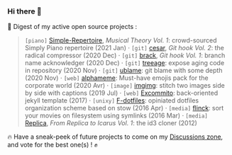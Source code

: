 ### Hi there 👋

<!--
**Kraymer/kraymer** is a ✨ _special_ ✨ repository because its `README.md` (this file) appears on your GitHub profile.

Here are some ideas to get you started:

- 🔭 I’m currently working on ...
- 🌱 I’m currently learning ...
- 👯 I’m looking to collaborate on ...
- 🤔 I’m looking for help with ...
- 💬 Ask me about ...
- 📫 How to reach me: ...
- 😄 Pronouns: ...
- ⚡ Fun fact: ...
-->
:book: Digest of my active open source projects :
> `[piano]` [Simple-Repertoire](https://github.com/Kraymer/Simple-Piano), *Musical Theory Vol. 1*: crowd-sourced Simply Piano repertoire (2021 Jan) ·
> `[git]` [cesar](https://github.com/Kraymer/cesar), *Git hook Vol. 2*: the radical compressor (2020 Dec) ·
> `[git]` [brack](https://github.com/Kraymer/brack), *Git hook Vol. 1*: branch name acknowledger (2020 Dec) ·
> `[git]` [treeage](https://github.com/Kraymer/treeage): expose aging code in repository (2020 Nov) ·
> `[git]` [ublame](https://github.com/Kraymer/ublame): git blame with some depth (2020 Nov) ·
> `[web]` [alphameme](https://github.com/Kraymer/alphameme/): Must-have emojis pack for the corporate world (2020 Avr) ·
> `[image]` [imgimg](https://github.com/Kraymer/imgimg): stitch two images side by side with captions (2019 Jul) ·
> `[web]` [Excommito](https://github.com/Kraymer/kraymer.github.com): back-oriented jekyll template (2017) ·
> `[unixy]` [F-dotfiles](https://github.com/Kraymer/f-dotfiles): opiniated dotfiles organization scheme based on stow (2016 Apr) ·
> `[media]` [flinck](https://github.com/Kraymer/flinck): sort your movies on filesystem using symlinks (2016 Mar) ·
> `[media]` [Replica](https://github.com/Kraymer/replica), *From Replica to Icarus Vol. 1*: the id3 cloner (2012)

:fire: Have a sneak-peek of future projects to come on my [Discussions zone](https://github.com/Kraymer/excommito/discussions), and vote for the best one(s) ! :fist:
